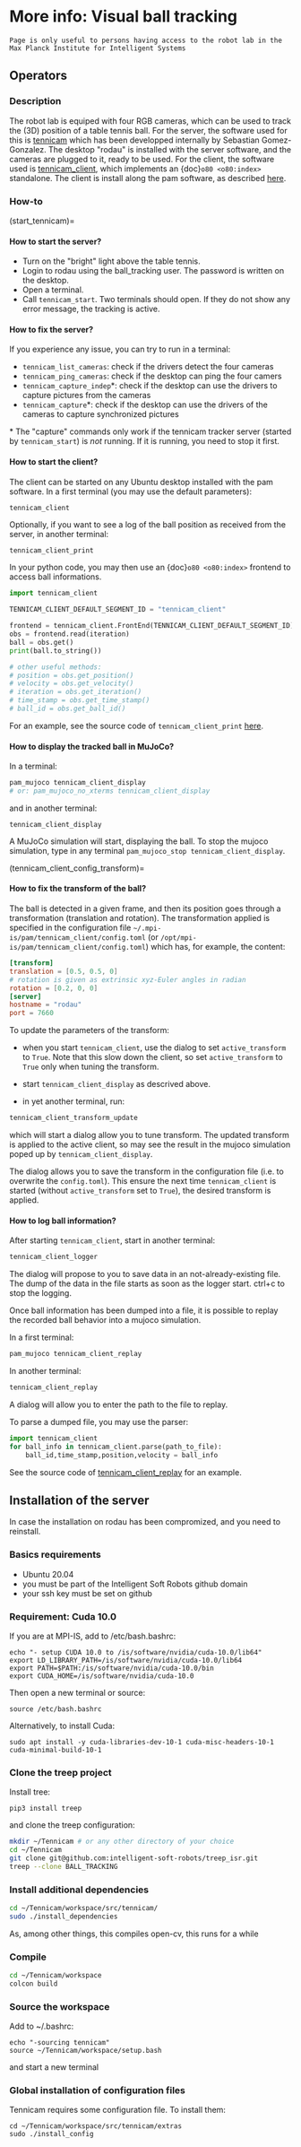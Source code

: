 # More info: Visual ball tracking

```{note}
Page is only useful to persons having access to the robot lab in the Max Planck Institute for Intelligent Systems
```

## Operators

### Description

The robot lab is equiped with four RGB cameras, which can be used to track the (3D) position of a table tennis ball.
For the server, the software used for this is [tennicam](https://github.com/intelligent-soft-robots/tennicam) which has been developped internally by Sebastian Gomez-Gonzalez.
The desktop "rodau" is installed with the server software, and the cameras are plugged to it, ready to be used.
For the client, the software used is [tennicam_client](https://github.com/intelligent-soft-robots/tennicam_client),
which implements an {doc}`o80 <o80:index>` standalone. The client is install along the pam software, as described [here](A1_overview_and_installation). 

### How-to

(start_tennicam)=

#### How to start the server?

- Turn on the "bright" light above the table tennis. 
- Login to rodau using the ball_tracking user. The password is written on the desktop.
- Open a terminal.
- Call `tennicam_start`. Two terminals should open. If they do not show any error message, the tracking is active.

#### How to fix the server?

If you experience any issue, you can try to run in a terminal:

- `tennicam_list_cameras`: check if the drivers detect the four cameras
- `tennicam_ping_cameras`: check if the desktop can ping the four camers
- `tennicam_capture_indep`*: check if the desktop can use the drivers to capture pictures from the cameras
- `tennicam_capture`*: check if the desktop can use the drivers of the cameras to capture synchronized pictures

\* The "capture" commands only work if the tennicam tracker server (started by
  `tennicam_start`) is _not_ running.  If it is running, you need to stop it
  first.

#### How to start the client?

The client can be started on any Ubuntu desktop installed with the pam software.
In a first terminal (you may use the default parameters):

```bash
tennicam_client
```

Optionally, if you want to see a log of the ball position as received from the server,
in another terminal:

```
tennicam_client_print
```

In your python code, you may then use an {doc}`o80 <o80:index>` frontend
to access ball informations.

```python
import tennicam_client

TENNICAM_CLIENT_DEFAULT_SEGMENT_ID = "tennicam_client"

frontend = tennicam_client.FrontEnd(TENNICAM_CLIENT_DEFAULT_SEGMENT_ID)
obs = frontend.read(iteration)
ball = obs.get()
print(ball.to_string())

# other useful methods:
# position = obs.get_position()
# velocity = obs.get_velocity()
# iteration = obs.get_iteration()
# time_stamp = obs.get_time_stamp()
# ball_id = obs.get_ball_id()

```

For an example, see the source code of `tennicam_client_print` [here](https://github.com/intelligent-soft-robots/tennicam_client/blob/master/bin/tennicam_client_print).


#### How to display the tracked ball in MuJoCo?

In a terminal:

```bash
pam_mujoco tennicam_client_display
# or: pam_mujoco_no_xterms tennicam_client_display
```

and in another terminal:

```
tennicam_client_display
```

A MuJoCo simulation will start, displaying the ball.
To stop the mujoco simulation, type in any terminal `pam_mujoco_stop tennicam_client_display`.


(tennicam_client_config_transform)=

#### How to fix the transform of the ball?

The ball is detected in a given frame, and then its position goes through a transformation (translation and rotation).
The transformation applied is specified in the configuration file
`~/.mpi-is/pam/tennicam_client/config.toml` (or
`/opt/mpi-is/pam/tennicam_client/config.toml`)
which has, for example, the content:

```toml
[transform]
translation = [0.5, 0.5, 0]
# rotation is given as extrinsic xyz-Euler angles in radian
rotation = [0.2, 0, 0]
[server]
hostname = "rodau"
port = 7660
```

To update the parameters of the transform:

- when you start `tennicam_client`, use the dialog to set `active_transform` to `True`.
Note that this slow down the client, so set `active_transform` to `True` only when tuning the transform.

- start `tennicam_client_display` as descrived above.

- in yet another terminal, run:

```bash
tennicam_client_transform_update
```

which will start a dialog allow you to tune transform. The updated transform is applied to the active client, so
may see the result in the mujoco simulation poped up by `tennicam_client_display`.

The dialog allows you to save the transform in the configuration file (i.e. to overwrite the `config.toml`).
This ensure the next time `tennicam_client` is started (without `active_transform` set to `True`), the desired transform is applied. 

#### How to log ball information?

After starting `tennicam_client`, start in another terminal:

```bash
tennicam_client_logger
```
The dialog will propose to you to save data in an not-already-existing file. 
The dump of the data in the file starts as soon as the logger start.
ctrl+c to stop the logging.

Once ball information has been dumped into a file, it is possible to replay the recorded ball behavior into a mujoco simulation.

In a first terminal:

```bash
pam_mujoco tennicam_client_replay
```

In another terminal:

```bash
tennicam_client_replay
```

A dialog will allow you to enter the path to the file to replay.

To parse a dumped file, you may use the parser:

```python
import tennicam_client
for ball_info in tennicam_client.parse(path_to_file):
    ball_id,time_stamp,position,velocity = ball_info 
```

See the source code of [tennicam_client_replay](https://github.com/intelligent-soft-robots/tennicam_client/blob/master/bin/tennicam_client_replay.py) for an example.


## Installation of the server

In case the installation on rodau has been compromized, and you need to reinstall.

### Basics requirements

- Ubuntu 20.04
- you must be part of the Intelligent Soft Robots github domain
- your ssh key must be set on github

### Requirement: Cuda 10.0

If you are at MPI-IS, add to /etc/bash.bashrc:

```
echo "- setup CUDA 10.0 to /is/software/nvidia/cuda-10.0/lib64"
export LD_LIBRARY_PATH=/is/software/nvidia/cuda-10.0/lib64
export PATH=$PATH:/is/software/nvidia/cuda-10.0/bin
export CUDA_HOME=/is/software/nvidia/cuda-10.0
```

Then open a new terminal or source:

```
source /etc/bash.bashrc
```

Alternatively, to install Cuda:

```
sudo apt install -y cuda-libraries-dev-10-1 cuda-misc-headers-10-1 cuda-minimal-build-10-1
```

### Clone the treep project

Install tree:

```
pip3 install treep
```

and clone the treep configuration:

```bash
mkdir ~/Tennicam # or any other directory of your choice
cd ~/Tennicam
git clone git@github.com:intelligent-soft-robots/treep_isr.git
treep --clone BALL_TRACKING
```

### Install additional dependencies

```bash
cd ~/Tennicam/workspace/src/tennicam/
sudo ./install_dependencies
```

As, among other things, this compiles open-cv, this runs for a while

### Compile

```bash
cd ~/Tennicam/workspace
colcon build
```

### Source the workspace

Add to ~/.bashrc:

```
echo "-sourcing tennicam"
source ~/Tennicam/workspace/setup.bash
```

and start a new terminal

### Global installation of configuration files

Tennicam requires some configuration file. To install them:

```
cd ~/Tennicam/workspace/src/tennicam/extras
sudo ./install_config
```


